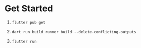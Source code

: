 # Get Started

1. `flutter pub get`

2. `dart run build_runner build --delete-conflicting-outputs`

3. `flutter run`

